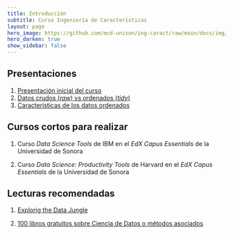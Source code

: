 ```yaml
---
title: Introducción 
subtitle: Curso Ingeniería de Características
layout: page
hero_image: https://github.com/mcd-unison/ing-caract/raw/main/docs/img/rectoria2_muse.jpg
hero_darken: true
show_sidebar: false
---
```



## Presentaciones

1. [Presentación inicial del curso](https://github.com/mcd-unison/ing-caract/raw/main/slides/inicial.pdf)
2. [Datos crudos (*raw*) vs ordenados (*tidy*)](https://github.com/mcd-unison/ing-caract/raw/main/slides/RawAndProcessedData.pdf)
3. [Características de los datos ordenados](https://github.com/mcd-unison/ing-caract/raw/main/slides/ComponentsOfTidyData.pdf)

## Cursos cortos para realizar

1. Curso *Data Science Tools* de IBM en el *EdX Capus Essentials* de la Universidad de Sonora

2. Curso *Data Science: Productivity Tools* de Harvard en el *EdX Capus Essentials* de la Universidad de Sonora

## Lecturas recomendadas

1. [Explorig the Data Jungle](https://itbook.store/files/9781617295065/exploring-the-data-jungle.pdf) 

2. [100 libros gratuitos sobre Ciencia de Datos o métodos asociados](https://www.theinsaneapp.com/2020/12/free-data-science-books-pdf.html)


